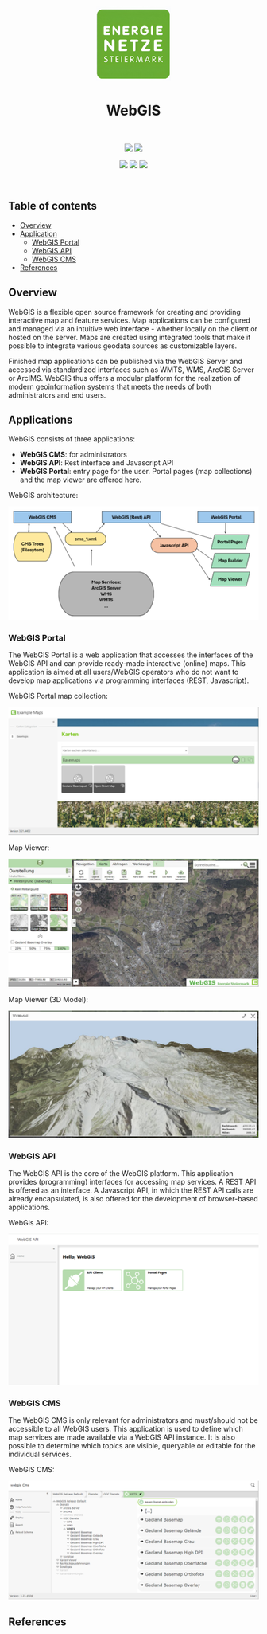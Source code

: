 ﻿<p align="center">
  <img src="docs/img/eNetzeLogo.jpg" alt="E-Netze Logo" width="150"">
</p>

<h1 align="center">WebGIS</h1><br>
<p align="center">
  <a href="https://www.e-netze.at/"><img src="https://img.shields.io/badge/Website-Energienetze Steiermark-green?style=flat-round"></a>
  <a href="https://docs.webgiscloud.com/de/webgis/index.html"><img src="https://img.shields.io/badge/Documentation-Online-green?style=flat-round"></a>
</p>

<p align="center">
  <img src="https://img.shields.io/badge/License-Apache%202.0-blue.svg">
  <img src="https://img.shields.io/badge/Version-7.25.1503-brightgreen">
  <img src="https://img.shields.io/badge/Platform-Windows%20%7C%20Linux-lightgrey">
</p><br>

## Table of contents

- [Overview](#overview)  
- [Application](#applications)  
  - [WebGIS Portal](#webgis-portal)  
  - [WebGIS API](#webgis-api)  
  - [WebGIS CMS](#webgis-cms)
- [References](#references)

## Overview  
WebGIS is a flexible open source framework for creating and providing interactive map and feature services. Map applications can be configured and managed via an intuitive web interface - whether locally on the client or hosted on the server. Maps are created using integrated tools that make it possible to integrate various geodata sources as customizable layers.

Finished map applications can be published via the WebGIS Server and accessed via standardized interfaces such as WMTS, WMS, ArcGIS Server or ArcIMS. WebGIS thus offers a modular platform for the realization of modern geoinformation systems that meets the needs of both administrators and end users.

## Applications  

WebGIS consists of three applications:

 - **WebGIS CMS**: for administrators
 - **WebGIS API**: Rest interface and Javascript API
 - **WebGIS Portal**: entry page for the user. Portal pages (map collections) and the map viewer are offered here.

WebGIS architecture:
<p align="center">
  <img src="docs/img/webGisArchitecture.png" alt="WebGIS Architektur"">
</p>

### WebGIS Portal

The WebGIS Portal is a web application that accesses the interfaces of the WebGIS API and can provide ready-made interactive (online) maps. This application is aimed at all users/WebGIS operators who do not want to develop map applications via programming interfaces (REST, Javascript).

WebGIS Portal map collection:
<p align="center">
  <img src="docs/img/porta1.png" alt="WebGIS Portal"">
</p>

Map Viewer:
<p align="center">
  <img src="docs/img/viewer1.jpg" alt="WebGIS Portal"">
</p> 

Map Viewer (3D Model):
<p align="center">
  <img src="docs/img/viewer-3d.jpg" alt="WebGIS Portal"">
</p>

### WebGIS API 

The WebGIS API is the core of the WebGIS platform. This application provides (programming) interfaces for accessing map services. A REST API is offered as an interface. A Javascript API, in which the REST API calls are already encapsulated, is also offered for the development of browser-based applications.

WebGis API:
<p align="center">
  <img src="docs/img/webGisApi.PNG" alt="WebGIS API">
</p>

### WebGIS CMS  

The WebGIS CMS is only relevant for administrators and must/should not be accessible to all WebGIS users. This application is used to define which map services are made available via a WebGIS API instance. It is also possible to determine which topics are visible, queryable or editable for the individual services.

WebGIS CMS:
<p align="center">
  <img src="docs/img/cms1.png" alt="WebGIS CMS">
</p>

## References

